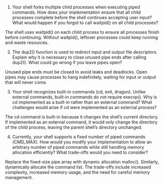 1. Your shell forks multiple child processes when executing piped commands. How does your implementation ensure that all child processes complete before the shell continues accepting user input? What would happen if you forgot to call waitpid() on all child processes?

The shell uses waitpid() on each child process to ensure all processes finish before continuing. Without waitpid(), leftover processes could keep running and waste resources.

2. The dup2() function is used to redirect input and output file descriptors. Explain why it is necessary to close unused pipe ends after calling dup2(). What could go wrong if you leave pipes open?

Unused pipe ends must be closed to avoid leaks and deadlocks. Open pipes may cause processes to hang indefinitely, waiting for input or output that will never come.

3. Your shell recognizes built-in commands (cd, exit, dragon). Unlike external commands, built-in commands do not require execvp(). Why is cd implemented as a built-in rather than an external command? What challenges would arise if cd were implemented as an external process?

The cd command is built-in because it changes the shell’s current directory. If implemented as an external command, it would only change the directory of the child process, leaving the parent shell’s directory unchanged.

4. Currently, your shell supports a fixed number of piped commands (CMD_MAX). How would you modify your implementation to allow an arbitrary number of piped commands while still handling memory allocation efficiently? What trade-offs would you need to consider?

Replace the fixed-size pipe array with dynamic allocation malloc(). Similarly, dynamically allocate the command list. The trade-offs include increased complexity, increased memory usage, and the need for careful memory management.